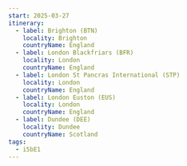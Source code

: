 ```yaml
---
start: 2025-03-27
itinerary:
  - label: Brighton (BTN)
    locality: Brighton
    countryName: England
  - label: London Blackfriars (BFR)
    locality: London
    countryName: England
  - label: London St Pancras International (STP)
    locality: London
    countryName: England
  - label: London Euston (EUS)
    locality: London
    countryName: England
  - label: Dundee (DEE)
    locality: Dundee
    countryName: Scotland
tags:
  - i5bE1
---
```


